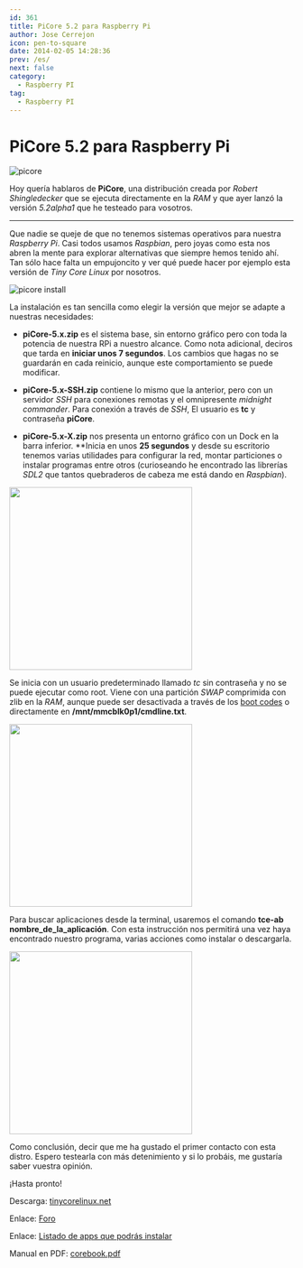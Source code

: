 ```yaml
---
id: 361
title: PiCore 5.2 para Raspberry Pi
author: Jose Cerrejon
icon: pen-to-square
date: 2014-02-05 14:28:36
prev: /es/
next: false
category:
  - Raspberry PI
tag:
  - Raspberry PI
---
```


# PiCore 5.2 para Raspberry Pi

![picore](/images/2014/02/picore_monitor.jpg)

Hoy quería hablaros de **PiCore**, una distribución creada por *Robert Shingledecker* que se ejecuta directamente en la *RAM* y que ayer lanzó la versión *5.2alpha1* que he testeado para vosotros.

- - -
Que nadie se queje de que no tenemos sistemas operativos para nuestra *Raspberry Pi*. Casi todos usamos *Raspbian*, pero joyas como esta nos abren la mente para explorar alternativas que siempre hemos tenido ahí. Tan sólo hace falta un empujoncito y ver qué puede hacer por ejemplo esta versión de *Tiny Core Linux* por nosotros.

![picore install](/images/2014/02/picore_downloads.jpg)

La instalación es tan sencilla como elegir la versión que mejor se adapte a nuestras necesidades:

* **piCore-5.x.zip** es el sistema base, sin entorno gráfico pero con toda la potencia de nuestra RPi a nuestro alcance. Como nota adicional, deciros que tarda en **iniciar unos 7 segundos**. Los cambios que hagas no se guardarán en cada reinicio, aunque este comportamiento se puede modificar.

* **piCore-5.x-SSH.zip** contiene lo mismo que la anterior, pero con un servidor *SSH* para conexiones remotas y el omnipresente *midnight commander*. Para conexión a través de *SSH*, El usuario es **tc** y contraseña **piCore**.

* **piCore-5.x-X.zip** nos presenta un entorno gráfico con un Dock en la barra inferior. **Inicia en unos **25 segundos** y desde su escritorio tenemos varias utilidades para configurar la red, montar particiones o instalar programas entre otros (curioseando he encontrado las librerías *SDL2* que tantos quebraderos de cabeza me está dando en *Raspbian*).

<a title="PiCore sistema base" rel="lightbox" href="/images/2014/02/picore_01.jpg">
<img width="324" src="/images/2014/02/picore_01_min.jpg">
</a>

Se inicia con un usuario predeterminado llamado *tc* sin contraseña y no se puede ejecutar como root. Viene con una partición *SWAP* comprimida con zlib en la *RAM*, aunque puede ser desactivada a través de los [boot codes](http://tinycorelinux.net/faq.html#bootcodes) o directamente en **/mnt/mmcblk0p1/cmdline.txt**.

<a title="PiCore con entorno gráfico" rel="lightbox" href="/images/2014/02/picore_02_desktop.jpg">
<img width="324" src="/images/2014/02/picore_02_desktop_min.jpg">
</a>

Para buscar aplicaciones desde la terminal, usaremos el comando **tce-ab nombre_de_la_aplicación**. Con esta instrucción nos permitirá una vez haya encontrado nuestro programa, varias acciones como instalar o descargarla.

<a title="Terminal" rel="lightbox" href="/images/2014/02/picore_03_terminal.jpg">
<img width="324" src="/images/2014/02/picore_03_terminal_min.jpg">
</a>

Como conclusión, decir que me ha gustado el primer contacto con esta distro. Espero testearla con más detenimiento y si lo probáis, me gustaría saber vuestra opinión.

¡Hasta pronto!

Descarga: [tinycorelinux.net](http://tinycorelinux.net/5.x/armv6/release_candidates/)

Enlace: [Foro](http://forum.tinycorelinux.net/index.php/board,57.0.html)

Enlace: [Listado de apps que podrás instalar](http://tinycorelinux.net/5.x/armv6/tcz/)

Manual en PDF: [corebook.pdf](http://tinycorelinux.net/~curaga/corebook.pdf)